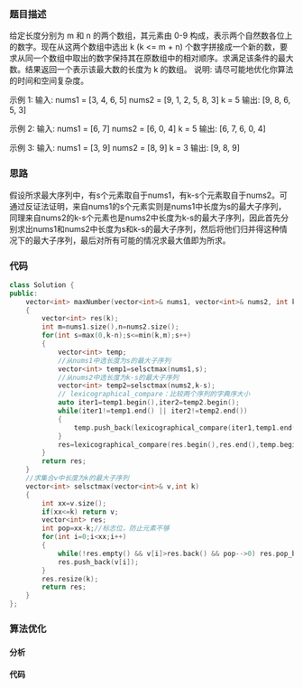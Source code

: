 ### 题目描述

给定长度分别为 m 和 n 的两个数组，其元素由 0-9 构成，表示两个自然数各位上的数字。现在从这两个数组中选出 k (k <= m + n) 个数字拼接成一个新的数，要求从同一个数组中取出的数字保持其在原数组中的相对顺序。求满足该条件的最大数。结果返回一个表示该最大数的长度为 k 的数组。
说明: 请尽可能地优化你算法的时间和空间复杂度。

示例 1:
输入:
nums1 = [3, 4, 6, 5]
nums2 = [9, 1, 2, 5, 8, 3]
k = 5
输出:
[9, 8, 6, 5, 3]

示例 2:
输入:
nums1 = [6, 7]
nums2 = [6, 0, 4]
k = 5
输出:
[6, 7, 6, 0, 4]

示例 3:
输入:
nums1 = [3, 9]
nums2 = [8, 9]
k = 3
输出:
[9, 8, 9]

### 思路

假设所求最大序列中，有s个元素取自于nums1，有k-s个元素取自于nums2。可通过反证法证明，来自nums1的s个元素实则是nums1中长度为s的最大子序列，同理来自nums2的k-s个元素也是nums2中长度为k-s的最大子序列，因此首先分别求出nums1和nums2中长度为s和k-s的最大子序列，然后将他们归并得这种情况下的最大子序列，最后对所有可能的情况求最大值即为所求。

### 代码

```c++
class Solution {
public:
    vector<int> maxNumber(vector<int>& nums1, vector<int>& nums2, int k) //题目想的很漂亮 奈何你想不出来
    {
        vector<int> res(k);
        int m=nums1.size(),n=nums2.size();
        for(int s=max(0,k-n);s<=min(k,m);s++)
        {
            vector<int> temp;
            //从nums1中选长度为s的最大子序列
            vector<int> temp1=selsctmax(nums1,s);
            //从nums2中选长度为k-s的最大子序列
            vector<int> temp2=selsctmax(nums2,k-s);
            // lexicographical_compare：比较两个序列的字典序大小
            auto iter1=temp1.begin(),iter2=temp2.begin();
            while(iter1!=temp1.end() || iter2!=temp2.end())
            {
                temp.push_back(lexicographical_compare(iter1,temp1.end(),iter2,temp2.end())?*iter2++ : *iter1++);
            }
            res=lexicographical_compare(res.begin(),res.end(),temp.begin(),temp.end())? temp : res;
        }
        return res;
    }
    //求集合v中长度为k的最大子序列
    vector<int> selsctmax(vector<int>& v,int k)
    {
        int xx=v.size();
        if(xx<=k) return v;
        vector<int> res;
        int pop=xx-k;//标志位，防止元素不够
        for(int i=0;i<xx;i++)
        {
            while(!res.empty() && v[i]>res.back() && pop-->0) res.pop_back();
            res.push_back(v[i]);
        }
        res.resize(k);
        return res;
    }
};
```

### 算法优化

#### 分析



#### 代码

```c++

```

